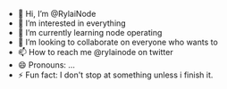 - 👋 Hi, I’m @RylaiNode
- 👀 I’m interested in everything
- 🌱 I’m currently learning node operating
- 💞️ I’m looking to collaborate on everyone who wants to
- 📫 How to reach me @rylainode on twitter
- 😄 Pronouns: ...
- ⚡ Fun fact: I don't stop at something unless i finish it.

<!---
RylaiNode/RylaiNode is a ✨ special ✨ repository because its `README.md` (this file) appears on your GitHub profile.
You can click the Preview link to take a look at your changes.
--->
